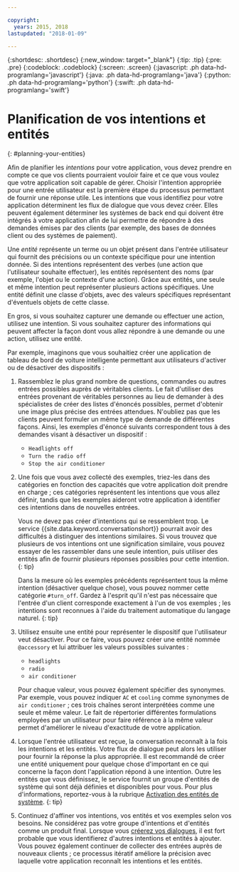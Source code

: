 ```yaml
---

copyright:
  years: 2015, 2018
lastupdated: "2018-01-09"

---
```


{:shortdesc: .shortdesc}
{:new_window: target="_blank"}
{:tip: .tip}
{:pre: .pre}
{:codeblock: .codeblock}
{:screen: .screen}
{:javascript: .ph data-hd-programlang='javascript'}
{:java: .ph data-hd-programlang='java'}
{:python: .ph data-hd-programlang='python'}
{:swift: .ph data-hd-programlang='swift'}

# Planification de vos intentions et entités
{: #planning-your-entities}

Afin de planifier les *intentions* pour votre application, vous devez prendre en compte ce que vos clients pourraient vouloir faire et ce que vous voulez que votre application soit capable de gérer. Choisir l'intention appropriée pour une entrée utilisateur est la première étape du processus permettant de fournir une réponse utile. Les intentions que vous identifiez pour votre application déterminent les flux de dialogue que vous devez créer. Elles peuvent également déterminer les systèmes de back end qui doivent être intégrés à votre application afin de lui permettre de répondre à des demandes émises par des clients (par exemple, des bases de données client ou des systèmes de paiement).

Une *entité* représente un terme ou un objet présent dans l'entrée utilisateur qui fournit des précisions ou un contexte spécifique pour une intention donnée. Si des intentions représentent des verbes (une action que l'utilisateur souhaite effectuer), les entités représentent des noms (par exemple, l'objet ou le contexte d'une action). Grâce aux entités, une seule et même intention peut représenter plusieurs actions spécifiques. Une entité définit une classe d'objets, avec des valeurs spécifiques représentant d'éventuels objets de cette classe.

En gros, si vous souhaitez capturer une demande ou effectuer une action, utilisez une intention. Si vous souhaitez capturer des informations qui peuvent affecter la façon dont vous allez répondre à une demande ou une action, utilisez une entité.

Par exemple, imaginons que vous souhaitiez créer une application de tableau de bord de voiture intelligente permettant aux utilisateurs d'activer ou de désactiver des dispositifs :

1.  Rassemblez le plus grand nombre de questions, commandes ou autres entrées possibles auprès de véritables clients. Le fait d'utiliser des entrées provenant de véritables personnes au lieu de demander à des spécialistes de créer des listes d'énoncés possibles, permet d'obtenir une image plus précise des entrées attendues. N'oubliez pas que les clients peuvent formuler un même type de demande de différentes façons. Ainsi, les exemples d'énoncé suivants correspondent tous à des demandes visant à désactiver un dispositif :

    - `Headlights off`
    - `Turn the radio off`
    - `Stop the air conditioner`

1.  Une fois que vous avez collecté des exemples, triez-les dans des catégories en fonction des capacités que votre application doit prendre en charge ; ces catégories représentent les intentions que vous allez définir, tandis que les exemples aideront votre application à identifier ces intentions dans de nouvelles entrées.

    Vous ne devez pas créer d'intentions qui se ressemblent trop. Le service {{site.data.keyword.conversationshort}} pourrait avoir des difficultés à distinguer des intentions similaires. Si vous trouvez que plusieurs de vos intentions ont une signification similaire, vous pouvez essayer de les rassembler dans une seule intention, puis utiliser des entités afin de fournir plusieurs réponses possibles pour cette intention.
    {: tip}

    Dans la mesure où les exemples précédents représentent tous la même intention (désactiver quelque chose), vous pouvez nommer cette catégorie `#turn_off`.
    Gardez à l'esprit qu'il n'est pas nécessaire que l'entrée d'un client corresponde exactement à l'un de vos exemples ; les intentions sont reconnues à l'aide du traitement automatique du langage naturel.
    {: tip}

1.  Utilisez ensuite une entité pour représenter le dispositif que l'utilisateur veut désactiver. Pour ce faire, vous pouvez créer une entité nommée `@accessory` et lui attribuer les valeurs possibles suivantes :

    - `headlights`
    - `radio`
    - `air conditioner`

    Pour chaque valeur, vous pouvez également spécifier des synonymes. Par exemple, vous pouvez indiquer `AC` et `cooling` comme synonymes de `air conditioner` ; ces trois chaînes seront interprétées comme une seule et même valeur. Le fait de répertorier différentes formulations employées par un utilisateur pour faire référence à la même valeur permet d'améliorer le niveau d'exactitude de votre application.
1.  Lorsque l'entrée utilisateur est reçue, la conversation reconnaît à la fois les intentions et les entités. Votre flux de dialogue peut alors les utiliser pour fournir la réponse la plus appropriée. Il est recommandé de créer une entité uniquement pour quelque chose d'important en ce qui concerne la façon dont l'application répond à une intention.
    Outre les entités que vous définissez, le service fournit un groupe d'entités de système qui sont déjà définies et disponibles pour vous. Pour plus d'informations, reportez-vous à la rubrique [Activation des entités de système](entities.html#enable_system_entities).
    {: tip}

1.  Continuez d'affiner vos intentions, vos entités et vos exemples selon vos besoins. Ne considérez pas votre groupe d'intentions et d'entités comme un produit final. Lorsque vous [créerez vos dialogues](dialog-build.html), il est fort probable que vous identifierez d'autres intentions et entités à ajouter. Vous pouvez également continuer de collecter des entrées auprès de nouveaux clients ; ce processus itératif améliore la précision avec laquelle votre application reconnaît les intentions et les entités.
